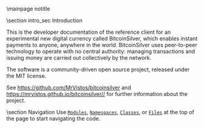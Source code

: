 \mainpage notitle

\section intro_sec Introduction

This is the developer documentation of the reference client for an experimental new digital currency called BitcoinSilver,
which enables instant payments to anyone, anywhere in the world. BitcoinSilver uses peer-to-peer technology to operate
with no central authority: managing transactions and issuing money are carried out collectively by the network.

The software is a community-driven open source project, released under the MIT license.

See https://github.com/MrVistos/bitcoinsilver and https://mrvistos.github.io/bitcoinsilver// for further information about the project.

\section Navigation
Use <a href="modules.html"><code>Modules</code></a>, <a href="namespaces.html"><code>Namespaces</code></a>, <a href="classes.html"><code>Classes</code></a>, or <a href="files.html"><code>Files</code></a> at the top of the page to start navigating the code.

